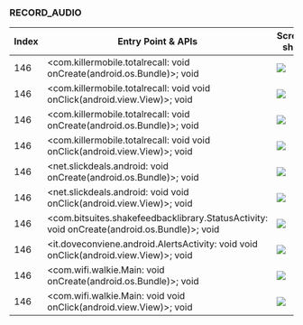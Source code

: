 ### RECORD_AUDIO
| Index | Entry Point & APIs | Screen shot | Resource id | Label |
| ------------- | ------------- | ------------- |-------------|-------------|
| 146 | <com.killermobile.totalrecall: void onCreate(android.os.Bundle)>; void <init> | ![](F:\COSMOS\output\py\Play_win8\Communication\com.webstar.walkies\com.wifi.walkie.Main.png) | com.webstar.walkies:id/microphone_image  | D |
| 146 | <com.killermobile.totalrecall: void void onClick(android.view.View)>; void <init> | ![](F:\COSMOS\output\py\Play_win8\Communication\com.webstar.walkies\com.wifi.walkie.Main.png) | com.webstar.walkies:id/microphone_image  | T |
| 146 | <com.killermobile.totalrecall: void onCreate(android.os.Bundle)>; void <init> | ![](F:\COSMOS\output\py\Play_win8\Communication\com.webstar.walkies\com.wifi.walkie.Main.png) | com.webstar.walkies:id/microphone_image  | D |
| 146 | <com.killermobile.totalrecall: void void onClick(android.view.View)>; void <init> | ![](F:\COSMOS\output\py\Play_win8\Communication\com.webstar.walkies\com.wifi.walkie.Main.png) | com.webstar.walkies:id/microphone_image  | T |
| 146 | <net.slickdeals.android: void onCreate(android.os.Bundle)>; void <init> | ![](F:\COSMOS\output\py\Play_win8\Communication\com.webstar.walkies\com.wifi.walkie.Main.png) | com.webstar.walkies:id/microphone_image  | D |
| 146 | <net.slickdeals.android: void void onClick(android.view.View)>; void <init> | ![](F:\COSMOS\output\py\Play_win8\Communication\com.webstar.walkies\com.wifi.walkie.Main.png) | com.webstar.walkies:id/microphone_image  | T |'
| 146 | <com.bitsuites.shakefeedbacklibrary.StatusActivity: void onCreate(android.os.Bundle)>; void <init> | ![](F:\COSMOS\output\py\Play_win8\Communication\com.webstar.walkies\com.wifi.walkie.Main.png) | com.webstar.walkies:id/microphone_image  | D |
| 146 | <it.doveconviene.android.AlertsActivity: void void onClick(android.view.View)>; void <init> | ![](F:\COSMOS\output\py\Play_win8\Communication\com.webstar.walkies\com.wifi.walkie.Main.png) | com.webstar.walkies:id/microphone_image  | T |
| 146 | <com.wifi.walkie.Main: void onCreate(android.os.Bundle)>; void <init> | ![](F:\COSMOS\output\py\Play_win8\Communication\com.webstar.walkies\com.wifi.walkie.Main.png) | com.webstar.walkies:id/microphone_image  | D |
| 146 | <com.wifi.walkie.Main: void void onClick(android.view.View)>; void <init> | ![](F:\COSMOS\output\py\Play_win8\Communication\com.webstar.walkies\com.wifi.walkie.Main.png) | com.webstar.walkies:id/microphone_image  | T |
